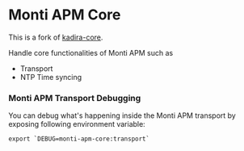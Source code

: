 # Monti APM Core

This is a fork of [kadira-core](https://github.com/kadirahq/kadira-core).

Handle core functionalities of Monti APM such as

* Transport
* NTP Time syncing

### Monti APM Transport Debugging

You can debug what's happening inside the Monti APM transport by exposing following environment variable:

```
export `DEBUG=monti-apm-core:transport`
```
